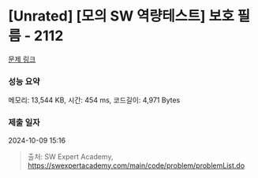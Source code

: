 # [Unrated] [모의 SW 역량테스트] 보호 필름 - 2112 

[문제 링크](https://swexpertacademy.com/main/code/problem/problemDetail.do?contestProbId=AV5V1SYKAaUDFAWu) 

### 성능 요약

메모리: 13,544 KB, 시간: 454 ms, 코드길이: 4,971 Bytes

### 제출 일자

2024-10-09 15:16



> 출처: SW Expert Academy, https://swexpertacademy.com/main/code/problem/problemList.do